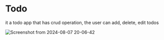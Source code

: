 # Todo

it a todo app that has crud operation, the user can add, delete, edit todos

![Screenshot from 2024-08-07 20-06-42](https://github.com/user-attachments/assets/fb9ed5d2-9875-40a9-bb9b-1bab160bfa95)
